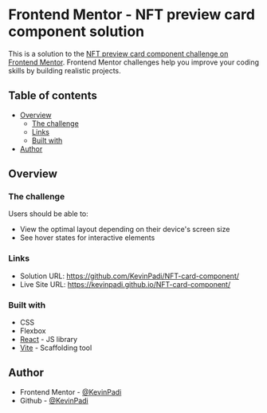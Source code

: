 # Frontend Mentor - NFT preview card component solution

This is a solution to the [NFT preview card component challenge on Frontend Mentor](https://www.frontendmentor.io/challenges/nft-preview-card-component-SbdUL_w0U). Frontend Mentor challenges help you improve your coding skills by building realistic projects. 

## Table of contents

- [Overview](#overview)
  - [The challenge](#the-challenge)
  - [Links](#links)
  - [Built with](#built-with)
- [Author](#author)

## Overview

### The challenge

Users should be able to:

- View the optimal layout depending on their device's screen size
- See hover states for interactive elements


### Links

- Solution URL: https://github.com/KevinPadi/NFT-card-component/
- Live Site URL: https://kevinpadi.github.io/NFT-card-component/

### Built with

- CSS
- Flexbox
- [React](https://reactjs.org/) - JS library
- [Vite](https://vitejs.dev/) - Scaffolding tool

## Author

- Frontend Mentor - [@KevinPadi](https://www.frontendmentor.io/profile/KevinPadi)
- Github - [@KevinPadi](https://github.com/KevinPadi)
